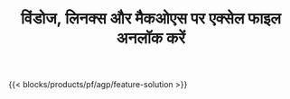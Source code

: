 ﻿---
title: विंडोज, लिनक्स और मैकओएस पर एक्सेल फाइल अनलॉक करें 
url: /hi/unlock
description: XLS, XLSX और ODS फ़ाइलों से सुरक्षा हटाने के लिए मुफ़्त ऐप और एपीआई
---
{{< blocks/products/pf/agp/feature-solution >}} 

